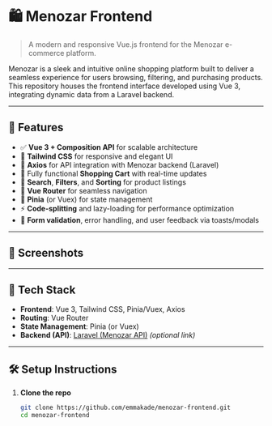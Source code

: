 # 🛍️ Menozar Frontend

> A modern and responsive Vue.js frontend for the Menozar e-commerce platform.

Menozar is a sleek and intuitive online shopping platform built to deliver a seamless experience for users browsing, filtering, and purchasing products. This repository houses the frontend interface developed using Vue 3, integrating dynamic data from a Laravel backend.

---

## 🚀 Features

- ✅ **Vue 3 + Composition API** for scalable architecture
- 🎨 **Tailwind CSS** for responsive and elegant UI
- 🔄 **Axios** for API integration with Menozar backend (Laravel)
- 🛒 Fully functional **Shopping Cart** with real-time updates
- 🔎 **Search**, **Filters**, and **Sorting** for product listings
- 🧭 **Vue Router** for seamless navigation
- 💾 **Pinia** (or Vuex) for state management
- ⚡ **Code-splitting** and lazy-loading for performance optimization
- 🧪 **Form validation**, error handling, and user feedback via toasts/modals

---

## 📸 Screenshots


---

## 🧩 Tech Stack

- **Frontend**: Vue 3, Tailwind CSS, Pinia/Vuex, Axios
- **Routing**: Vue Router
- **State Management**: Pinia (or Vuex)
- **Backend (API)**: [Laravel (Menozar API)](https://github.com/emmakade/menozar-backend) *(optional link)*

---

## 🛠️ Setup Instructions

1. **Clone the repo**
   ```bash
   git clone https://github.com/emmakade/menozar-frontend.git
   cd menozar-frontend
